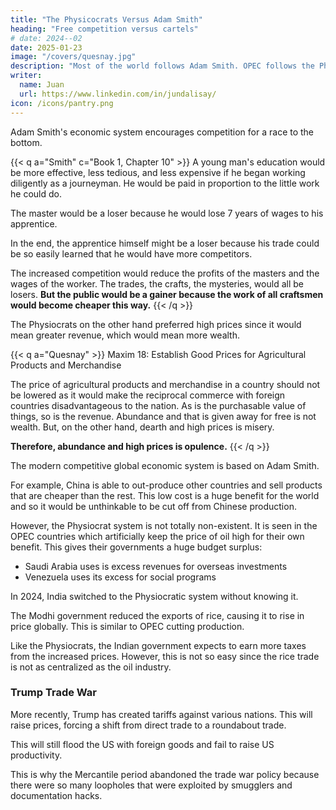 ```yaml
---
title: "The Physicocrats Versus Adam Smith"
heading: "Free competition versus cartels"
# date: 2024--02
date: 2025-01-23
image: "/covers/quesnay.jpg"
description: "Most of the world follows Adam Smith. OPEC follows the Physiocrats without them knowing it"
writer:
  name: Juan
  url: https://www.linkedin.com/in/jundalisay/
icon: /icons/pantry.png
---
```



Adam Smith's economic system encourages competition for a race to the bottom. 

{{< q a="Smith" c="Book 1, Chapter 10" >}}
A young man's education would be more effective, less tedious, and less expensive if he began working diligently as a journeyman. He would be paid in proportion to the little work he could do.

The master would be a loser because he would lose 7 years of wages to his apprentice.

In the end, the apprentice himself might be a loser because his trade could be so easily learned that he would have more competitors.

The increased competition would reduce the profits of the masters and the wages of the worker. The trades, the crafts, the mysteries, would all be losers. **But the public would be a gainer because the work of all craftsmen would become cheaper this way.**
{{< /q >}}


The Physiocrats on the other hand preferred high prices since it would mean greater revenue, which would mean more wealth.

{{< q a="Quesnay" >}}
Maxim 18: Establish Good Prices for Agricultural Products and Merchandise

The price of agricultural products and merchandise in a country should not be lowered as it would make the reciprocal commerce with foreign countries disadvantageous to the nation. As is the purchasable value of things, so is the revenue. Abundance and that is given away for free is not wealth. But, on the other hand, dearth and high prices is misery. 

**Therefore, abundance and high prices is opulence.**
{{< /q >}}


The modern competitive global economic system is based on Adam Smith.

For example, China is able to out-produce other countries and sell products that are cheaper than the rest. This low cost is a huge benefit for the world and so it would be unthinkable to be cut off from Chinese production. 

However, the Physiocrat system is not totally non-existent. It is seen in the OPEC countries which artificially keep the price of oil high for their own benefit. This gives their governments a huge budget surplus:

- Saudi Arabia uses is excess revenues for overseas investments
- Venezuela uses its excess for social programs

In 2024, India switched to the Physiocratic system without knowing it. 

The Modhi government reduced the exports of rice, causing it to rise in price globally. This is similar to OPEC cutting production. 

Like the Physiocrats, the Indian government expects to earn more taxes from the increased prices. However, this is not so easy since the rice trade is not as centralized as the oil industry. 

<!-- https://economictimes.indiatimes.com/news/economy/foreign-trade/indias-rice-exports-at-risk-as-exporters-face-huge-tax-demand-sources/articleshow/108790617.cms -->

### Trump Trade War

More recently, Trump has created tariffs against various nations. This will raise prices, forcing a shift from direct trade to a roundabout trade. 

This will still flood the US with foreign goods and fail to raise US productivity. 

This is why the Mercantile period abandoned the trade war policy because there were so many loopholes that were exploited by smugglers and documentation hacks. 

 <!-- such as Mexico, Germ -->

